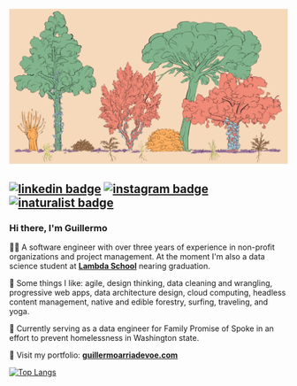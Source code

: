 <a href="https://www.youtube.com/watch?v=oZame1Brs9k" target="_blank"><img src="https://github.com/arriadevoe/arriadevoe/blob/master/forest-layers.png" alt="forest-layers"/></a>

[![linkedin badge](https://img.shields.io/badge/LinkedIn-2867b2?style=flat&logo=linkedin)](https://www.linkedin.com/in/guillermo-arria-devoe/) [![instagram badge](https://img.shields.io/badge/Instagram-555555?style=flat&logo=instagram)](https://www.instagram.com/disco.germ/) [![inaturalist badge](https://img.shields.io/badge/iNaturalist-FAFAFA?style=flat&logo=snapcraft)](https://www.inaturalist.org/observations?place_id=any&subview=grid&user_id=guillermoarriadevoe) 
---

### Hi there, I'm Guillermo

🙇‍♂️ A software engineer with over three years of experience in non-profit organizations and project management. At the moment I'm also a data science student at **[Lambda School](https://lambdaschool.com/)** nearing graduation.

💙 Some things I like: agile, design thinking, data cleaning and wrangling, progressive web apps, data architecture design, cloud computing, headless content management, native and edible forestry, surfing, traveling, and yoga.

🏡 Currently serving as a data engineer for Family Promise of Spoke in an effort to prevent homelessness in Washington state.

🌱 Visit my portfolio: **[guillermoarriadevoe.com](https://guillermoarriadevoe.com/)**

[![Top Langs](https://github-readme-stats.vercel.app/api/top-langs/?username=discogerm&hide=jupyter+notebook&layout=compact)](https://www.youtube.com/watch?v=QMyvS6VDh0g&t=1117s)
